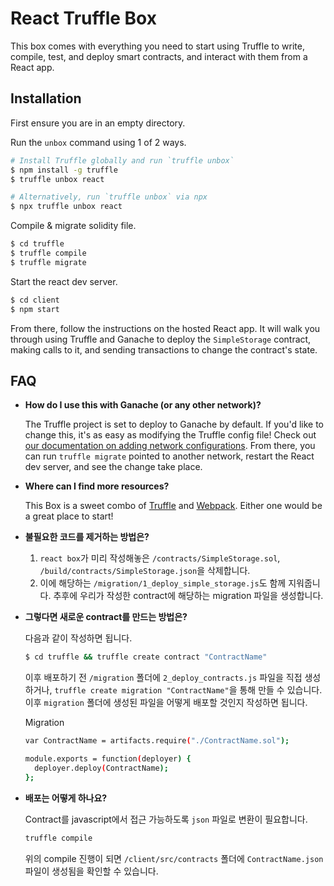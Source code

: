 # React Truffle Box

This box comes with everything you need to start using Truffle to write, compile, test, and deploy smart contracts, and interact with them from a React app.

## Installation

First ensure you are in an empty directory.

Run the `unbox` command using 1 of 2 ways.

```sh
# Install Truffle globally and run `truffle unbox`
$ npm install -g truffle
$ truffle unbox react
```

```sh
# Alternatively, run `truffle unbox` via npx
$ npx truffle unbox react
```

Compile & migrate solidity file.

```sh
$ cd truffle
$ truffle compile
$ truffle migrate
```

Start the react dev server.

```sh
$ cd client
$ npm start
```

From there, follow the instructions on the hosted React app. It will walk you through using Truffle and Ganache to deploy the `SimpleStorage` contract, making calls to it, and sending transactions to change the contract's state.

## FAQ

- __How do I use this with Ganache (or any other network)?__

  The Truffle project is set to deploy to Ganache by default. If you'd like to change this, it's as easy as modifying the Truffle config file! Check out [our documentation on adding network configurations](https://trufflesuite.com/docs/truffle/reference/configuration/#networks). From there, you can run `truffle migrate` pointed to another network, restart the React dev server, and see the change take place.

- __Where can I find more resources?__

  This Box is a sweet combo of [Truffle](https://trufflesuite.com) and [Webpack](https://webpack.js.org). Either one would be a great place to start!


- __불필요한 코드를 제거하는 방법은?__

  1. `react box`가 미리 작성해놓은 `/contracts/SimpleStorage.sol`, `/build/contracts/SimpleStorage.json`을 삭제합니다.
  2. 이에 해당하는 `/migration/1_deploy_simple_storage.js`도 함께 지워줍니다. 추후에 우리가 작성한 contract에 해당하는 migration 파일을 생성합니다.

- __그렇다면 새로운 contract를 만드는 방법은?__
  
  다음과 같이 작성하면 됩니다.
  ```sh
  $ cd truffle && truffle create contract "ContractName"
  ```
  이후 배포하기 전 `/migration` 폴더에 `2_deploy_contracts.js` 파일을 직접 생성하거나, `truffle create migration "ContractName"`을 통해 만들 수 있습니다. 이후 `migration` 폴더에 생성된 파일을 어떻게 배포할 것인지 작성하면 됩니다.

  Migration
  ```sh
  var ContractName = artifacts.require("./ContractName.sol");

  module.exports = function(deployer) {
    deployer.deploy(ContractName);
  };
  ```

- __배포는 어떻게 하나요?__

  Contract를 javascript에서 접근 가능하도록 `json` 파일로 변환이 필요합니다.
  ```sh
  truffle compile
  ```

  위의 compile 진행이 되면 `/client/src/contracts` 폴더에 `ContractName.json` 파일이 생성됨을 확인할 수 있습니다.
  
